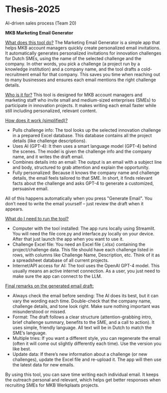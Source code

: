 # Thesis-2025
AI-driven sales process (Team 20)

**MKB Marketing Email Generator**

<ins>What does this tool do?</ins>
The Marketing Email Generator is a simple app that helps MKB account managers quickly create personalized email invitations. It automatically generates personalized invitations for innovation challenges for Dutch SMEs, using the name of the selected challenge and the company. In other words, you pick a challenge (a project run by a knowledge institution) and a company name, and the tool drafts a cold-recruitment email for that company. This saves you time when reaching out to many businesses and ensures each email mentions the right challenge details.


<ins>Who is it for?</ins>
This tool is designed for MKB account managers and marketing staff who invite small and medium-sized enterprises (SMEs) to participate in innovation projects. It makes writing each email faster while still including personalized, relevant content.

<ins>How does it work (simplified)?</ins>
-	Pulls challenge info: The tool looks up the selected innovation challenge in a prepared Excel database. This database contains all the project details (like challenge descriptions).
-	Uses AI (GPT-4): It then uses a smart language model (GPT-4) behind the scenes. The model is given the challenge info and the company name, and it writes the draft email.
-	Combines details into an email: The output is an email with a subject line and body, structured to grab attention and explain the opportunity. 
-	Fully personalized: Because it knows the company name and challenge details, the email feels tailored to that SME. In short, it finds relevant facts about the challenge and asks GPT-4 to generate a customized, persuasive email.

All of this happens automatically when you press "Generate Email". You don’t need to write the email yourself – just review the draft when it appears.

<ins>What do I need to run the tool?</ins>
-	Computer with the tool installed: The app runs locally using Streamlit. You will need the file core.py and interface.py locally on your device. After that just launch the app when you want to use it.
-	Challenge Excel file: You need an Excel file (.xlsx) containing the project/challenge data. This file should have each challenge listed in rows, with columns like Challenge Name, Description, etc. Think of it as a spreadsheet database of all current projects.
-	Internet/API access for AI: The tool uses the OpenAI GPT-4 model. This usually means an active internet connection. As a user, you just need to make sure the app can connect to the LLM.


<ins>Final remarks on the generated email draft:</ins>
-	Always check the email before sending: The AI does its best, but it can vary the wording each time. Double-check that the company name, challenge details, and tone look right. Make sure nothing important was misunderstood or missed.
-	Format: The draft follows a clear structure (attention-grabbing intro, brief challenge summary, benefits to the SME, and a call to action). It uses simple, friendly language. All text will be in Dutch to match the SME’s language.
-	Multiple tries: If you want a different style, you can regenerate the email (often it will come out slightly differently each time). Use the version you like best.
-	Update data: If there’s new information about a challenge (or new challenges), update the Excel file and re-upload it. The app will then use the latest data for new emails.

By using this tool, you can save time writing each individual email. It keeps the outreach personal and relevant, which helps get better responses when recruiting SMEs for MKB Werkplaats projects.
